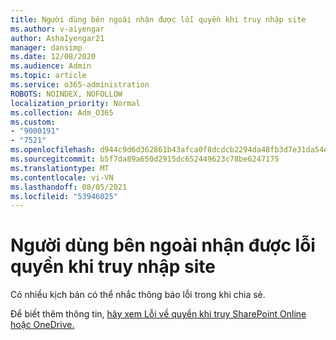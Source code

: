```yaml
---
title: Người dùng bên ngoài nhận được lỗi quyền khi truy nhập site
ms.author: v-aiyengar
author: AshaIyengar21
manager: dansimp
ms.date: 12/08/2020
ms.audience: Admin
ms.topic: article
ms.service: o365-administration
ROBOTS: NOINDEX, NOFOLLOW
localization_priority: Normal
ms.collection: Adm_O365
ms.custom:
- "9000191"
- "7521"
ms.openlocfilehash: d944c9d6d362861b43afca0f8dcdcb2294da48fb3d7e31da54e2f3b2dae18e42
ms.sourcegitcommit: b5f7da89a650d2915dc652449623c78be6247175
ms.translationtype: MT
ms.contentlocale: vi-VN
ms.lasthandoff: 08/05/2021
ms.locfileid: "53946025"
---
```

# <a name="external-users-receive-permission-errors-when-accessing-a-site"></a>Người dùng bên ngoài nhận được lỗi quyền khi truy nhập site

Có nhiều kịch bản có thể nhắc thông báo lỗi trong khi chia sẻ. 

Để biết thêm thông tin, [hãy xem Lỗi về quyền khi truy SharePoint Online hoặc OneDrive.](https://docs.microsoft.com/sharepoint/troubleshoot/administration/access-denied-or-need-permission-error-sharepoint-online-or-onedrive-for-business)